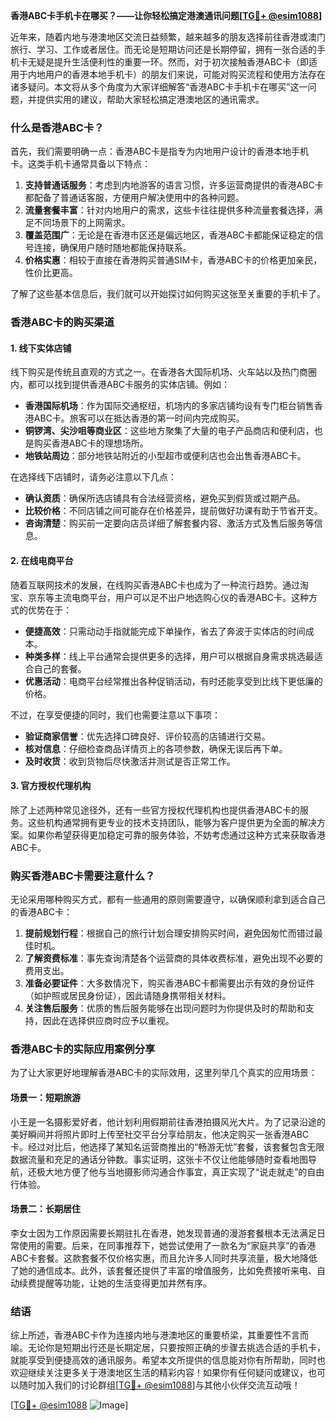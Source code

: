 **香港ABC卡手机卡在哪买？——让你轻松搞定港澳通讯问题[[TG💪+ @esim1088](https://t.me/s/esim1088)]**

近年来，随着内地与港澳地区交流日益频繁，越来越多的朋友选择前往香港或澳门旅行、学习、工作或者居住。而无论是短期访问还是长期停留，拥有一张合适的手机卡无疑是提升生活便利性的重要一环。然而，对于初次接触香港ABC卡（即适用于内地用户的香港本地手机卡）的朋友们来说，可能对购买流程和使用方法存在诸多疑问。本文将从多个角度为大家详细解答“香港ABC卡手机卡在哪买”这一问题，并提供实用的建议，帮助大家轻松搞定港澳地区的通讯需求。

### 什么是香港ABC卡？

首先，我们需要明确一点：香港ABC卡是指专为内地用户设计的香港本地手机卡。这类手机卡通常具备以下特点：

1. **支持普通话服务**：考虑到内地游客的语言习惯，许多运营商提供的香港ABC卡都配备了普通话客服，方便用户解决使用中的各种问题。
2. **流量套餐丰富**：针对内地用户的需求，这些卡往往提供多种流量套餐选择，满足不同场景下的上网需求。
3. **覆盖范围广**：无论是在香港市区还是偏远地区，香港ABC卡都能保证稳定的信号连接，确保用户随时随地都能保持联系。
4. **价格实惠**：相较于直接在香港购买普通SIM卡，香港ABC卡的价格更加亲民，性价比更高。

了解了这些基本信息后，我们就可以开始探讨如何购买这张至关重要的手机卡了。

### 香港ABC卡的购买渠道

#### 1. 线下实体店铺

线下购买是传统且直观的方式之一。在香港各大国际机场、火车站以及热门商圈内，都可以找到提供香港ABC卡服务的实体店铺。例如：

- **香港国际机场**：作为国际交通枢纽，机场内的多家店铺均设有专门柜台销售香港ABC卡。旅客可以在抵达香港的第一时间内完成购买。
- **铜锣湾、尖沙咀等商业区**：这些地方聚集了大量的电子产品商店和便利店，也是购买香港ABC卡的理想场所。
- **地铁站周边**：部分地铁站附近的小型超市或便利店也会出售香港ABC卡。

在选择线下店铺时，请务必注意以下几点：

- **确认资质**：确保所选店铺具有合法经营资格，避免买到假货或过期产品。
- **比较价格**：不同店铺之间可能存在价格差异，提前做好功课有助于节省开支。
- **咨询清楚**：购买前一定要向店员详细了解套餐内容、激活方式及售后服务等信息。

#### 2. 在线电商平台

随着互联网技术的发展，在线购买香港ABC卡也成为了一种流行趋势。通过淘宝、京东等主流电商平台，用户可以足不出户地选购心仪的香港ABC卡。这种方式的优势在于：

- **便捷高效**：只需动动手指就能完成下单操作，省去了奔波于实体店的时间成本。
- **种类多样**：线上平台通常会提供更多的选择，用户可以根据自身需求挑选最适合自己的套餐。
- **优惠活动**：电商平台经常推出各种促销活动，有时还能享受到比线下更低廉的价格。

不过，在享受便捷的同时，我们也需要注意以下事项：

- **验证商家信誉**：优先选择口碑良好、评价较高的店铺进行交易。
- **核对信息**：仔细检查商品详情页上的各项参数，确保无误后再下单。
- **及时收货**：收到货物后尽快激活并测试是否正常工作。

#### 3. 官方授权代理机构

除了上述两种常见途径外，还有一些官方授权代理机构也提供香港ABC卡的服务。这些机构通常拥有更专业的技术支持团队，能够为客户提供更为全面的解决方案。如果你希望获得更加稳定可靠的服务体验，不妨考虑通过这种方式来获取香港ABC卡。

### 购买香港ABC卡需要注意什么？

无论采用哪种购买方式，都有一些通用的原则需要遵守，以确保顺利拿到适合自己的香港ABC卡：

1. **提前规划行程**：根据自己的旅行计划合理安排购买时间，避免因匆忙而错过最佳时机。
2. **了解资费标准**：事先查询清楚各个运营商的具体收费标准，避免出现不必要的费用支出。
3. **准备必要证件**：大多数情况下，购买香港ABC卡都需要出示有效的身份证件（如护照或居民身份证），因此请随身携带相关材料。
4. **关注售后服务**：优质的售后服务能够在出现问题时为你提供及时的帮助和支持，因此在选择供应商时应予以重视。

### 香港ABC卡的实际应用案例分享

为了让大家更好地理解香港ABC卡的实际效用，这里列举几个真实的应用场景：

#### 场景一：短期旅游
小王是一名摄影爱好者，他计划利用假期前往香港拍摄风光大片。为了记录沿途的美好瞬间并将照片即时上传至社交平台分享给朋友，他决定购买一张香港ABC卡。经过对比后，他选择了某知名运营商推出的“畅游无忧”套餐，该套餐包含无限数据流量和充足的通话分钟数。事实证明，这张卡不仅让他能够随时查看地图导航，还极大地方便了他与当地摄影师沟通合作事宜，真正实现了“说走就走”的自由行体验。

#### 场景二：长期居住
李女士因为工作原因需要长期驻扎在香港，她发现普通的漫游套餐根本无法满足日常使用的需要。后来，在同事推荐下，她尝试使用了一款名为“家庭共享”的香港ABC卡套餐。这款套餐不仅价格实惠，而且允许多人同时共享流量，极大地降低了她的通信成本。此外，该套餐还提供了丰富的增值服务，比如免费接听来电、自动续费提醒等功能，让她的生活变得更加井然有序。

### 结语

综上所述，香港ABC卡作为连接内地与港澳地区的重要桥梁，其重要性不言而喻。无论你是短期出行还是长期定居，只要按照正确的步骤去挑选合适的手机卡，就能享受到便捷高效的通讯服务。希望本文所提供的信息能对你有所帮助，同时也欢迎继续关注更多关于港澳地区生活的精彩内容！如果你有任何疑问或建议，也可以随时加入我们的讨论群组[[TG💪+ @esim1088](https://t.me/s/esim1088)]与其他小伙伴交流互动哦！

[[TG💪+ @esim1088](https://t.me/s/esim1088) ![Image](https://i.postimg.cc/4NQfJmqS/Snipaste-2025-05-13-00-14-12.png)]